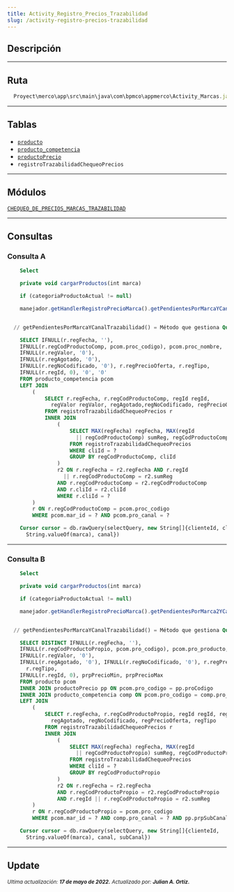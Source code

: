 ```yaml
---
title: Activity_Registro_Precios_Trazabilidad
slug: /activity-registro-precios-trazabilidad
---
```


## Descripción

***

## Ruta

```js
  Proyect\merco\app\src\main\java\com\bpmco\appmerco\Activity_Marcas.java
```

***

## Tablas

- [```producto```](./../sincronizacion/tablas/producto.md)  
- [```producto_competencia```](./../sincronizacion/tablas/producto_competencia.md)  
- [```productoPrecio```](./../sincronizacion/tablas/productoPrecio.md)
- ```registroTrazabilidadChequeoPrecios```  

***

## Módulos

[```CHEQUEO_DE_PRECIOS_MARCAS_TRAZABILIDAD```](../modules/modulo-44.md)

***

## Consultas

### Consulta A

```sql title="Tipo" 
    Select
```

```js title="Método desde donde se invoca"
    private void cargarProductos(int marca)
```

```js title="Condiciones"
    if (categoriaProductoActual != null)
```

```js title="Método"
    manejador.getHandlerRegistroPrecioMarca().getPendientesPorMarcaYCanalTrazabilidad(clienteMercaderistaActual, marca, objetoCliente.getCli_canal(), fecha)
```

```sql title="Query"

  // getPendientesPorMarcaYCanalTrazabilidad() = Método que gestiona Query 

    SELECT IFNULL(r.regFecha, ''), 
    IFNULL(r.regCodProductoComp, pcom.proc_codigo), pcom.proc_nombre, 
    IFNULL(r.regValor, '0'), 
    IFNULL(r.regAgotado, '0'), 
    IFNULL(r.regNoCodificado, '0'), r.regPrecioOferta, r.regTipo, 
    IFNULL(r.regId, 0), '0', '0'
    FROM producto_competencia pcom 
    LEFT JOIN  
        (
            SELECT r.regFecha, r.regCodProductoComp, regId regId, 
              regValor regValor, regAgotado,regNoCodificado, regPrecioOferta, regTipo
            FROM registroTrazabilidadChequeoPrecios r
            INNER JOIN
                (
                    SELECT MAX(regFecha) regFecha, MAX(regId 
                      || regCodProductoComp) sumReg, regCodProductoComp, cliId
                    FROM registroTrazabilidadChequeoPrecios
                    WHERE cliId = ?
                    GROUP BY regCodProductoComp, cliId
                ) 
                r2 ON r.regFecha = r2.regFecha AND r.regId 
                  || r.regCodProductoComp = r2.sumReg 
                AND r.regCodProductoComp = r2.regCodProductoComp
                AND r.cliId = r2.cliId
                WHERE r.cliId = ?
        )
        r ON r.regCodProductoComp = pcom.proc_codigo
        WHERE pcom.mar_id = ? AND pcom.pro_canal = ?

    Cursor cursor = db.rawQuery(selectQuery, new String[]{clienteId, clienteId, 
      String.valueOf(marca), canal})

```

***

### Consulta B

```sql title="Tipo" 
    Select
```

```js title="Método desde donde se invoca"
    private void cargarProductos(int marca)
```

```js title="Condiciones"
    if (categoriaProductoActual != null)
```

```js title="Método"
    manejador.getHandlerRegistroPrecioMarca().getPendientesPorMarca2YCanalYSubCanalTrazabilidad(clienteMercaderistaActual, marca, objetoCliente.getCli_canal(), objetoCliente.getCli_subCanal(), fecha)
```

```sql title="Query"

  // getPendientesPorMarcaYCanalTrazabilidad() = Método que gestiona Query 

    SELECT DISTINCT IFNULL(r.regFecha, ''), 
    IFNULL(r.regCodProductoPropio, pcom.pro_codigo), pcom.pro_producto, 
    IFNULL(r.regValor, '0'), 
    IFNULL(r.regAgotado, '0'), IFNULL(r.regNoCodificado, '0'), r.regPrecioOferta, 
      r.regTipo, 
    IFNULL(r.regId, 0), prpPrecioMin, prpPrecioMax
    FROM producto pcom
    INNER JOIN productoPrecio pp ON pcom.pro_codigo = pp.proCodigo
    INNER JOIN producto_competencia comp ON pcom.pro_codigo = comp.pro_id 
    LEFT JOIN
        (
            SELECT r.regFecha, r.regCodProductoPropio, regId regId, regValor regValor, 
              regAgotado, regNoCodificado, regPrecioOferta, regTipo
            FROM registroTrazabilidadChequeoPrecios r
            INNER JOIN
                (
                    SELECT MAX(regFecha) regFecha, MAX(regId 
                      || regCodProductoPropio) sumReg, regCodProductoPropio
                    FROM registroTrazabilidadChequeoPrecios
                    WHERE cliId = ?
                    GROUP BY regCodProductoPropio
                )
                r2 ON r.regFecha = r2.regFecha 
                AND r.regCodProductoPropio = r2.regCodProductoPropio
                AND r.regId || r.regCodProductoPropio = r2.sumReg
        )
        r ON r.regCodProductoPropio = pcom.pro_codigo
        WHERE pcom.mar_id = ? AND comp.pro_canal = ? AND pp.prpSubCanal = ?

    Cursor cursor = db.rawQuery(selectQuery, new String[]{clienteId, 
      String.valueOf(marca), canal, subCanal})

```

***

## Update

<div class="ultima-actualizacion">
  <small>
    <i>
      Ultima actualización:
      <b> 17 de mayo de 2022.</b>
    </i>
  </small>

  <small>
    <i>
      Actualizado por:
      <b> Julian A. Ortiz.</b>
    </i>
  </small>
</div>